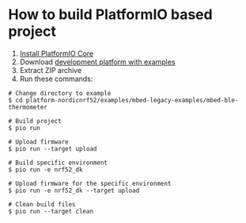 How to build PlatformIO based project
=====================================

1. [Install PlatformIO Core](https://docs.platformio.org/page/core.html)
2. Download [development platform with examples](https://github.com/platformio/platform-nordicnrf52/archive/develop.zip)
3. Extract ZIP archive
4. Run these commands:

```shell
# Change directory to example
$ cd platform-nordicnrf52/examples/mbed-legacy-examples/mbed-ble-thermometer

# Build project
$ pio run

# Upload firmware
$ pio run --target upload

# Build specific environment
$ pio run -e nrf52_dk

# Upload firmware for the specific environment
$ pio run -e nrf52_dk --target upload

# Clean build files
$ pio run --target clean
```
